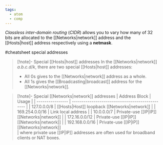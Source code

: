 ```yaml
---
tags:
  - atom
  - comp
---
```

*Classless inter-domain routing* (*CIDR*) allows you to vary how many of 32 bits are allocated to the [[Networks|network]] address and the [[Hosts|host]] address respectively using a **netmask**.

#cheatsheet special addresses

> [!note]- Special [[Hosts|host]] addresses
> In the [[Networks|network]] $a.b.c.d/k$, there are two special [[Hosts|host]] addresses:
> - All $0$s gives to the [[Networks|network]] address as a whole.
> - All $1$s gives the [[Broadcasting|broadcast]] address for the [[Networks|network]].

> [!note]- Special [[Networks|network]] addresses
> | Address Block    | Usage                                            |
> | ---------------- | ------------------------------------------------ |
> | $127.0.0.0/8$    | [[Hosts\|Host]] loopback [[Networks\|network]]   |
> | $169.254.0.0/16$ | Link local address                               |
> | $10.0.0.0/7$     | Private-use [[IP\|IP]] [[Networks\|network]]     |
> | $172.16.0.0/12$  | Private-use [[IP\|IP]] [[Networks\|network]]     |
> | $192.168.0.0/16$ | Private-use [[IP\|IP]] [[Networks\|network]]<br> |
> where private use [[IP|IP]] addresses are often used for broadband clients or NAT boxes.
